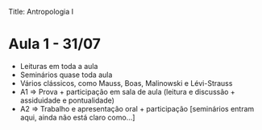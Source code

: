 Title: Antropologia I


# Aula 1 - 31/07


- Leituras em toda a aula
- Seminários quase toda aula
- Vários clássicos, como Mauss, Boas, Malinowski e Lévi-Strauss
- A1 => Prova + participação em sala de aula (leitura e discussão + assiduidade e pontualidade)
- A2 => Trabalho e apresentação oral + participação [seminários entram aqui, ainda não está claro como...]
